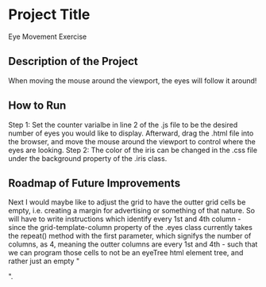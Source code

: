 # Project Title

Eye Movement Exercise

## Description of the Project

When moving the mouse around the viewport, the eyes will follow it around! 

## How to Run 

Step 1: Set the counter varialbe in line 2 of the .js file to be the desired number of eyes you would like to display.
Afterward, drag the .html file into the browser, and move the mouse around the viewport to control where the eyes are looking.
Step 2: The color of the iris can be changed in the .css file under the background property of the .iris class.

## Roadmap of Future Improvements

Next I would maybe like to adjust the grid to have the outter grid cells be empty, i.e. creating a margin for advertising or something of that nature. So will have to write instructions which identify every 1st and 4th column - since the grid-template-column property of the .eyes class currently takes the repeat() method with the first parameter, which signifys the number of columns, as 4, meaning the outter columns are every 1st and 4th - such that we can program those cells to not be an eyeTree html element tree, and rather just an empty "<div></div>".
